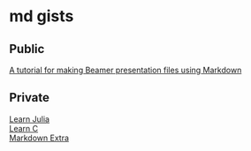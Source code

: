 # md gists

## Public

[A tutorial for making  Beamer presentation files using Markdown](https://gist.github.com/fdd4ebc65e172db7345b266c8283fde4)   

## Private

[Learn Julia](https://gist.github.com/3da2ae36facb26a3b092e3860d23c472)   
[Learn C](https://gist.github.com/954dacf4762c42fe7d02314d386c4558)   
[Markdown Extra](https://gist.github.com/bb4d75ca5fe82657e5a682ca0affbcfd)   
